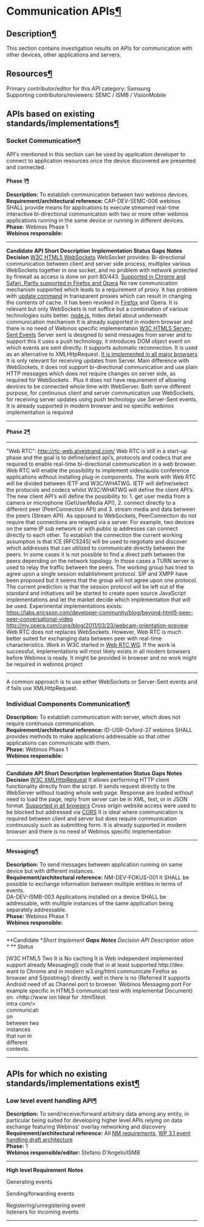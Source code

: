 Communication APIs[¶](#Communication-APIs)
==========================================

Description[¶](#Description)
----------------------------

This section contains investigation results on APIs for communication
with other devices, other applications and servers.

Resources[¶](#Resources)
------------------------

Primary contributor/editor for this API category: Samsung\
Supporting contributors/reviewers: SEMC / ISMB / VisionMobile

APIs based on existing standards/implementations[¶](#APIs-based-on-existing-standardsimplementations)
-----------------------------------------------------------------------------------------------------

### Socket Communication[¶](#Socket-Communication)

API's mentioned in this section can be used by application developer to
connect to application resources once the device discovered are
presented and connected.

#### Phase 1[¶](#Phase-1)

**Description:** To establish communication between two webinos
devices.\
**Requirement/architectural reference:** CAP-DEV-SEMC-006 webinos SHALL
provide means for applications to execute streamed real-time interactive
bi-directional communication with two or more other webinos applications
running in the same device or running in different devices.\
**Phase:** Webinos Phase 1\
**Webinos responsible:**

  ---------------------------------------------------------------------- ----------------------------------------------------------------------------------------------------------------------------------------------------------------------------------------------------------------------------------------------------------- --------------------------------------------------------------------------------------------------------------- --------------------------------------------------------------------------------- -------------------------------------------------------------------------------------------------------------------------------------------------------------------------------------------------------------------------------------------------------------------------------------------------------------------------------------------------------------------------------------------------------------------------------------------------------------------------------------------------------------- ---------------------------------------------------------------------------------------------------
  **Candidate API**                                                      **Short Description**                                                                                                                                                                                                                                       **Implementation Status**                                                                                       **Gaps**                                                                          **Notes**                                                                                                                                                                                                                                                                                                                                                                                                                                                                                                      **Decision**
  [W3C HTML5 WebSockets](http://dev.w3.org/html5/websockets/)            WebSocket provides: Bi-directional communication between client and server side process, multiplex various WebSockets together in one socket, and no problem with network protected by firewall as access is done on port 80/443.                           [Supported in Chrome and Safari. Partly supported in Firefox and Opera](http://caniuse.com/#search=websocket)   No raw communication mechanism supported which leads to a requirement of proxy.   It has problem with [update command](http://www.adambarth.com/experimental/websocket.pdf) in transparent proxies which can result in changing the contents of cache. It has been revoked in [Firefox](http://hacks.mozilla.org/2010/12/websockets-disabled-in-firefox-4/) and Opera. It is relevant but only WebSockets is not suffice but a combination of various technologies suits better. [node.js](http://github.com/LearnBoost/Socket.IO-node), hides detail about underneath communication mechanism   It is already supported in modern browser and there is no need of Webinos specific implementation
  [W3C HTML5 Server-Sent Events](http://dev.w3.org/html5/eventsource/)   Server sent is designed to send messages from server and to support this it uses a push technology, it introduces DOM object event on which events are sent directly. It supports automatic reconnection. It is used as an alternative to XMLHttpRequest.   [It is implemented in all major browsers](http://caniuse.com/#search=server-sent)                               It is only relevant for receiving updates from Server.                            Main difference with WebSockets, it does not support bi-directional communication and use plain HTTP messages which does not require changes on server side, as required for WebSockets . Plus it does not have requirement of allowing devices to be connected whole time with WebServer. Both serve different purpose, for continuous client and server communication use WebSockets, for receiving server updates using push technology use Server-Sent events.                                             It is already supported in modern browser and no specific webinos implementation is required
  ---------------------------------------------------------------------- ----------------------------------------------------------------------------------------------------------------------------------------------------------------------------------------------------------------------------------------------------------- --------------------------------------------------------------------------------------------------------------- --------------------------------------------------------------------------------- -------------------------------------------------------------------------------------------------------------------------------------------------------------------------------------------------------------------------------------------------------------------------------------------------------------------------------------------------------------------------------------------------------------------------------------------------------------------------------------------------------------- ---------------------------------------------------------------------------------------------------

#### Phase 2[¶](#Phase-2)

  --------------------------------------------- --------------------------------------------------------------------------------------------------------------------------------------------------------------------------------------------------------------------------------------------------------------------------------------------------------------------------------------------------------------------------------------------------------------------------------------------------------------------------------------------------------------------------------------------------------------------------------------------------------------------------------------------------------------------------------------------------------------------------------------------------------------------------------------------------------------------------------------------------------------------------------------------------------------------------------------------------------------------------------------------------------------------------------------------------------------------------------------------------------------------------------------------------------------------------------------------------------------------------------------------------------------------------------------------------------------------------------------------------------------------------------------------------------------------------------------------------------------------------------------------------------------------------------------------------------------------------------------------------------------------------------------------------------------------------------------------------------------------------------------------------------------------------------------- ------------------------------------------------------------------------------------------------------------------------------------------------------------------------------------------------------------- ----------------------------------------------------------------------------------------------------------------------------------------------- -------------------------------------------------------------------------------------------------------------------------------------------------------------------------------------------- ----------------------------------------------------------------------------------
  "Web RTC": <http://rtc-web.alvestrand.com/>   Web RTC is still in a start-up phase and the goal is to define/select api’s, protocols and codecs that are required to enable real-time bi-directional communication in a web browser. Web RTC will enable the possibility to implement video/audio conference applications without installing plug-in components. The work with Web RTC will be divided between IETF and W3C/WHATWG. IETF will define/select the protocols and codecs whilst W3C/WHATWG will define the client API’s. The new client API’s will define the possibility to: 1. get user media from a camera or microphone (GetUserMedia API), 2. connect directly to a different peer (PeerConnection API) and 3. stream media and data between the peers (Stream API). As opposed to WebSockets, PeerConnection do not require that connections are relayed via a server. For example, two devices on the same IP sub network or with public ip addresses can connect directly to each other. To establish the connection the current working assumption is that ICE [RFC5245] will be used to negotiate and discover which addresses that can utilized to communicate directly between the peers. In some cases it is not possible to find a direct path between the peers depending on the network topology. In those cases a TURN server is used to relay the traffic between the peers. The working group has tried to agree upon a single session establishment protocol. SIP and XMPP have been proposed but it seems that the group will not agree upon one protocol. The current prediction is that the session protocol will be left out of the standard and initiatives will be started to create open source JavaScript implementations and let the market decide which implementation that will be used.   Experimental implementations exists: <https://labs.ericsson.com/developer-community/blog/beyond-html5-peer-peer-conversational-video> <http://my.opera.com/core/blog/2011/03/23/webcam-orientation-preview>   Web RTC does not replaces WebSockets. However, Web RTC is much better suited for exchanging data between peer with real-time characteristics.   Work in W3C started in [Web RTC WG](http://www.w3.org/2011/04/webrtc/). If the work is successful, implementations will most likely exists in all modern browsers before Webinos is ready.   It might be provided in browser and no work might be required in webinos project
  --------------------------------------------- --------------------------------------------------------------------------------------------------------------------------------------------------------------------------------------------------------------------------------------------------------------------------------------------------------------------------------------------------------------------------------------------------------------------------------------------------------------------------------------------------------------------------------------------------------------------------------------------------------------------------------------------------------------------------------------------------------------------------------------------------------------------------------------------------------------------------------------------------------------------------------------------------------------------------------------------------------------------------------------------------------------------------------------------------------------------------------------------------------------------------------------------------------------------------------------------------------------------------------------------------------------------------------------------------------------------------------------------------------------------------------------------------------------------------------------------------------------------------------------------------------------------------------------------------------------------------------------------------------------------------------------------------------------------------------------------------------------------------------------------------------------------------------------- ------------------------------------------------------------------------------------------------------------------------------------------------------------------------------------------------------------- ----------------------------------------------------------------------------------------------------------------------------------------------- -------------------------------------------------------------------------------------------------------------------------------------------------------------------------------------------- ----------------------------------------------------------------------------------

A common approach is to use either WebSockets or Server-Sent events and
if fails use XMLHttpRequest.

### Individual Components Communication[¶](#Individual-Components-Communication)

**Description:** To establish communication with server, which does not
require continuous communication.\
**Requirement/architectural reference:** ID-USR-Oxford-37 webinos SHALL
provides methods to make applications addressable so that other
applications can communicate with them.\
**Phase:** Webinos Phase 1\
**Webinos responsible:**

  ------------------------------------------------------------- ------------------------------------------------------------------------------------------------------------------------------------------------------------------------------------------------------------------------------------------------------------------ ------------------------------------------------------------------------ ---------------------------------------------------------------------------------------------------------- -------------------------------------------------------------------------------------------------------------------------------------------- ---------------------------------------------------------------------------------------------------
  **Candidate API**                                             **Short Description**                                                                                                                                                                                                                                              **Implementation Status**                                                **Gaps**                                                                                                   **Notes**                                                                                                                                    **Decision**
  [W3C XMLHttpRequest](http://www.w3.org/TR/XMLHttpRequest2/)   It allows performing HTTP client functionality directly from the script. It sends request directly to the WebServer without loading whole web page. Response are loaded without need to load the page, reply from server can be in XML, text, or in JSON format.   [Supported in all browsers](http://caniuse.com/#search=XMLHttpRequest)   Cross origin website access were used to be blocked but addressed via [CORS](http://www.w3.org/TR/cors/)   It is ideal where communication is required between client and server but does require communication continuously such as submitting form.   It is already supported in modern browser and there is no need of Webinos specific implementation
  ------------------------------------------------------------- ------------------------------------------------------------------------------------------------------------------------------------------------------------------------------------------------------------------------------------------------------------------ ------------------------------------------------------------------------ ---------------------------------------------------------------------------------------------------------- -------------------------------------------------------------------------------------------------------------------------------------------- ---------------------------------------------------------------------------------------------------

#### Messaging[¶](#Messaging)

**Description:** To send messages between application running on same
device but with different instances.\
**Requirement/architectural reference:** NM-DEV-FOKUS-001 It SHALL be
possible to exchange information between multiple entities in terms of
events.\
DA-DEV-ISMB-003 Applications installed on a device SHALL be addressable,
with multiple instances of the same application being separately
addressable.\
**Phase:** Webinos Phase 1\
**Webinos responsible:**

  ----------- ----------- ----------- ----------- ----------- -----------
  **Candidate **Short     **Implement **Gaps**    **Notes**   **Decision*
  API**       Description ation                               *
              **          Status**                            

  [W3C HTML5  Two         It is       No caching              It is
  Web         independent implemented support                 already
  Messaging]( code that   in at least                         supported
  http://dev. want to     Chrome and                          in modern
  w3.org/html communicate Firefox as                          browser and
  5/postmsg/) directly.   well in                             there is no
  (Referred   It supports Android                             need of
  as Channel  port to     browser.                            Webinos
  Messaging   port        For example                         specific
  in HTML5    communicati test with                           implementat
  Document)   on.         <http://www                         ion
              Ideal for   .html5test.                         
              intra       com/>                               
              communicati                                     
              on                                              
              between two                                     
              instances                                       
              that run in                                     
              different                                       
              contexts.                                       
  ----------- ----------- ----------- ----------- ----------- -----------

APIs for which no existing standards/implementations exist[¶](#APIs-for-which-no-existing-standardsimplementations-exist)
-------------------------------------------------------------------------------------------------------------------------

### Low level event handling API[¶](#Low-level-event-handling-API)

**Description:** To send/receive/forward arbitrary data among any
entity, in particular being suited for developing higher level APIs
relying on data exchange featuring Webinos' overlay networking and
discovery\
**Requirement/architectural reference:** All [NM
requirements](/wp2-2/wiki/Remote_Notifications_and_Messaging),
[WP 3.1 event handling draft
architecture](/wp3-1/wiki/Event_handling_(subscriptionstoringforwarding)#Draft-architecture)\
**Phase:** 1\
**Webinos responsible/editor:** Stefano D'Angelo/ISMB

  ------------------------------------ ------------------------------------
  **High level Requirement**           **Notes**

  Generating events                    

  Sending/forwarding events            

  Registering/unregistering event      
  listeners for incoming events        
  ------------------------------------ ------------------------------------


